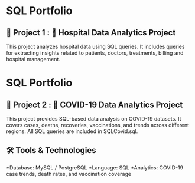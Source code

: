 # SQL Portfolio

## 📌 Project 1 : 🏥 Hospital Data Analytics Project

This project analyzes hospital data using SQL queries.
It includes queries for extracting insights related to patients, doctors, treatments, billing and hospital management.



# SQL Portfolio

## 📌 Project 2 : 🦠 COVID-19 Data Analytics Project

This project provides SQL-based data analysis on COVID-19 datasets.
It covers cases, deaths, recoveries, vaccinations, and trends across different regions.
All SQL queries are included in SQLCovid.sql.

## 🛠️ Tools & Technologies

*Database: MySQL / PostgreSQL
*Language: SQL
*Analytics: COVID-19 case trends, death rates, and vaccination coverage
